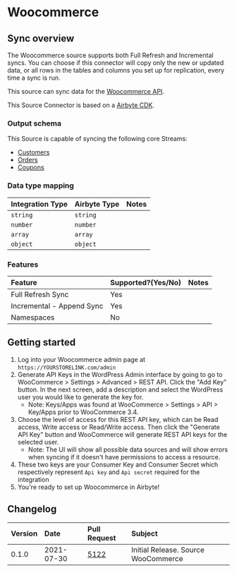 # Woocommerce

## Sync overview

The Woocommerce source supports both Full Refresh and Incremental syncs. You can choose if this connector will copy only the new or updated data, or all rows in the tables and columns you set up for replication, every time a sync is run.

This source can sync data for the [Woocommerce API](http://woocommerce.github.io/woocommerce-rest-api-docs).

This Source Connector is based on a [Airbyte CDK](https://docs.airbyte.io/contributing-to-airbyte/python).

### Output schema

This Source is capable of syncing the following core Streams:

* [Customers](https://woocommerce.github.io/woocommerce-rest-api-docs/#list-all-customers)
* [Orders](https://woocommerce.github.io/woocommerce-rest-api-docs/#list-all-orders)
* [Coupons](https://woocommerce.github.io/woocommerce-rest-api-docs/#list-all-coupons)


### Data type mapping

| Integration Type | Airbyte Type | Notes |
| :--- | :--- | :--- |
| `string` | `string` |  |
| `number` | `number` |  |
| `array` | `array` |  |
| `object` | `object` |  |

### Features

| Feature | Supported?\(Yes/No\) | Notes |
| :--- | :--- | :--- |
| Full Refresh Sync | Yes |  |
| Incremental - Append Sync | Yes |  |
| Namespaces | No |  |

## Getting started

1. Log into your Woocommerce admin page at `https://YOURSTORELINK.com/admin`
2. Generate API Keys in the WordPress Admin interface by going to go to WooCommerce > Settings > Advanced > REST API.
   Click the "Add Key" button. In the next screen, add a description and select the WordPress user you would like to generate the key for.
   * Note: Keys/Apps was found at WooCommerce > Settings > API > Key/Apps prior to WooCommerce 3.4.
3. Choose the level of access for this REST API key, which can be Read access, Write access or Read/Write access. Then click the "Generate API Key" button and WooCommerce will generate REST API keys for the selected user.
    * Note: The UI will show all possible data sources and will show errors when syncing if it doesn't have permissions to access a resource.
5. These two keys are your Consumer Key and Consumer Secret which respectively represent `Api key` and `Api secret` required for the integration
6. You're ready to set up Woocommerce in Airbyte!


## Changelog

| Version | Date       | Pull Request | Subject |
| :------ | :--------  | :-----       | :------ |
| 0.1.0   | 2021-07-30 | [5122](https://github.com/airbytehq/airbyte/pull/5122) | Initial Release. Source WooCommerce |
